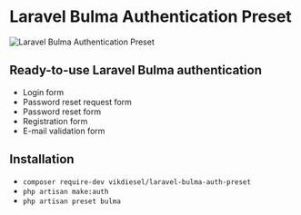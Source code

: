 Laravel Bulma Authentication Preset
======

![Laravel Bulma Authentication Preset](https://justboil.me/images/laravel-bulma-auth.png)


## Ready-to-use Laravel Bulma authentication

- Login form
- Password reset request form
- Password reset form
- Registration form
- E-mail validation form

## Installation

- `composer require-dev vikdiesel/laravel-bulma-auth-preset`
- `php artisan make:auth`
- `php artisan preset bulma`

